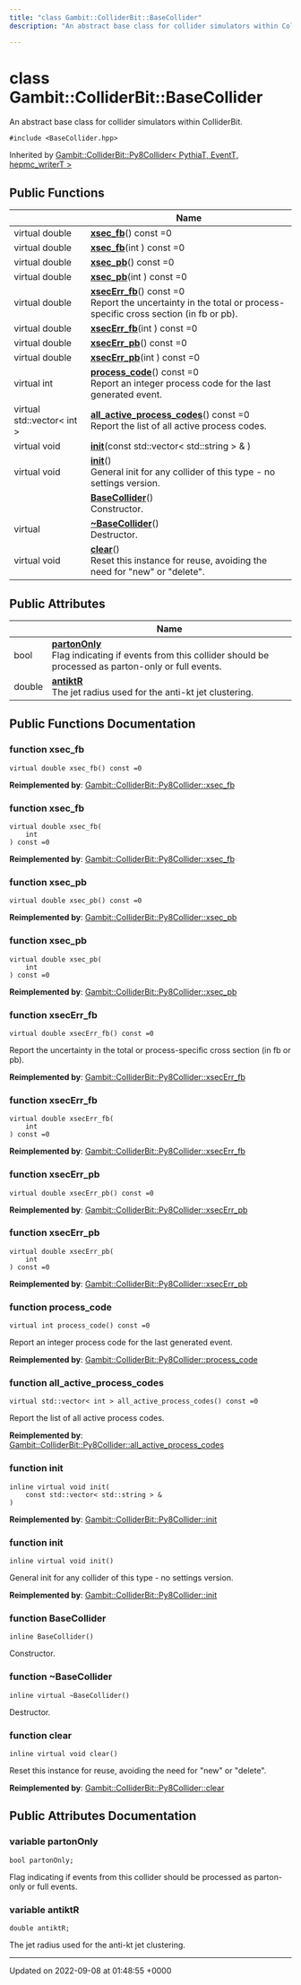 ```yaml
---
title: "class Gambit::ColliderBit::BaseCollider"
description: "An abstract base class for collider simulators within ColliderBit. "

---
```


# class Gambit::ColliderBit::BaseCollider



An abstract base class for collider simulators within ColliderBit. 


`#include <BaseCollider.hpp>`

Inherited by [Gambit::ColliderBit::Py8Collider< PythiaT, EventT, hepmc_writerT >](/documentation/code/classes/classgambit_1_1colliderbit_1_1py8collider/)

## Public Functions

|                | Name           |
| -------------- | -------------- |
| virtual double | **[xsec_fb](/documentation/code/classes/classgambit_1_1colliderbit_1_1basecollider/#function-gambitcolliderbitbasecollider-xsec-fb)**() const =0 |
| virtual double | **[xsec_fb](/documentation/code/classes/classgambit_1_1colliderbit_1_1basecollider/#function-gambitcolliderbitbasecollider-xsec-fb)**(int ) const =0 |
| virtual double | **[xsec_pb](/documentation/code/classes/classgambit_1_1colliderbit_1_1basecollider/#function-gambitcolliderbitbasecollider-xsec-pb)**() const =0 |
| virtual double | **[xsec_pb](/documentation/code/classes/classgambit_1_1colliderbit_1_1basecollider/#function-gambitcolliderbitbasecollider-xsec-pb)**(int ) const =0 |
| virtual double | **[xsecErr_fb](/documentation/code/classes/classgambit_1_1colliderbit_1_1basecollider/#function-gambitcolliderbitbasecollider-xsecerr-fb)**() const =0<br>Report the uncertainty in the total or process-specific cross section (in fb or pb).  |
| virtual double | **[xsecErr_fb](/documentation/code/classes/classgambit_1_1colliderbit_1_1basecollider/#function-gambitcolliderbitbasecollider-xsecerr-fb)**(int ) const =0 |
| virtual double | **[xsecErr_pb](/documentation/code/classes/classgambit_1_1colliderbit_1_1basecollider/#function-gambitcolliderbitbasecollider-xsecerr-pb)**() const =0 |
| virtual double | **[xsecErr_pb](/documentation/code/classes/classgambit_1_1colliderbit_1_1basecollider/#function-gambitcolliderbitbasecollider-xsecerr-pb)**(int ) const =0 |
| virtual int | **[process_code](/documentation/code/classes/classgambit_1_1colliderbit_1_1basecollider/#function-gambitcolliderbitbasecollider-process-code)**() const =0<br>Report an integer process code for the last generated event.  |
| virtual std::vector< int > | **[all_active_process_codes](/documentation/code/classes/classgambit_1_1colliderbit_1_1basecollider/#function-gambitcolliderbitbasecollider-all-active-process-codes)**() const =0<br>Report the list of all active process codes.  |
| virtual void | **[init](/documentation/code/classes/classgambit_1_1colliderbit_1_1basecollider/#function-gambitcolliderbitbasecollider-init)**(const std::vector< std::string > & ) |
| virtual void | **[init](/documentation/code/classes/classgambit_1_1colliderbit_1_1basecollider/#function-gambitcolliderbitbasecollider-init)**()<br>General init for any collider of this type - no settings version.  |
| | **[BaseCollider](/documentation/code/classes/classgambit_1_1colliderbit_1_1basecollider/#function-gambitcolliderbitbasecollider-basecollider)**()<br>Constructor.  |
| virtual | **[~BaseCollider](/documentation/code/classes/classgambit_1_1colliderbit_1_1basecollider/#function-gambitcolliderbitbasecollider-basecollider)**()<br>Destructor.  |
| virtual void | **[clear](/documentation/code/classes/classgambit_1_1colliderbit_1_1basecollider/#function-gambitcolliderbitbasecollider-clear)**()<br>Reset this instance for reuse, avoiding the need for "new" or "delete".  |

## Public Attributes

|                | Name           |
| -------------- | -------------- |
| bool | **[partonOnly](/documentation/code/classes/classgambit_1_1colliderbit_1_1basecollider/#variable-gambitcolliderbitbasecollider-partononly)** <br>Flag indicating if events from this collider should be processed as parton-only or full events.  |
| double | **[antiktR](/documentation/code/classes/classgambit_1_1colliderbit_1_1basecollider/#variable-gambitcolliderbitbasecollider-antiktr)** <br>The jet radius used for the anti-kt jet clustering.  |

## Public Functions Documentation

### function xsec_fb

```
virtual double xsec_fb() const =0
```


**Reimplemented by**: [Gambit::ColliderBit::Py8Collider::xsec_fb](/documentation/code/classes/classgambit_1_1colliderbit_1_1py8collider/#function-gambitcolliderbitpy8collider-xsec-fb)


### function xsec_fb

```
virtual double xsec_fb(
    int 
) const =0
```


**Reimplemented by**: [Gambit::ColliderBit::Py8Collider::xsec_fb](/documentation/code/classes/classgambit_1_1colliderbit_1_1py8collider/#function-gambitcolliderbitpy8collider-xsec-fb)


### function xsec_pb

```
virtual double xsec_pb() const =0
```


**Reimplemented by**: [Gambit::ColliderBit::Py8Collider::xsec_pb](/documentation/code/classes/classgambit_1_1colliderbit_1_1py8collider/#function-gambitcolliderbitpy8collider-xsec-pb)


### function xsec_pb

```
virtual double xsec_pb(
    int 
) const =0
```


**Reimplemented by**: [Gambit::ColliderBit::Py8Collider::xsec_pb](/documentation/code/classes/classgambit_1_1colliderbit_1_1py8collider/#function-gambitcolliderbitpy8collider-xsec-pb)


### function xsecErr_fb

```
virtual double xsecErr_fb() const =0
```

Report the uncertainty in the total or process-specific cross section (in fb or pb). 

**Reimplemented by**: [Gambit::ColliderBit::Py8Collider::xsecErr_fb](/documentation/code/classes/classgambit_1_1colliderbit_1_1py8collider/#function-gambitcolliderbitpy8collider-xsecerr-fb)


### function xsecErr_fb

```
virtual double xsecErr_fb(
    int 
) const =0
```


**Reimplemented by**: [Gambit::ColliderBit::Py8Collider::xsecErr_fb](/documentation/code/classes/classgambit_1_1colliderbit_1_1py8collider/#function-gambitcolliderbitpy8collider-xsecerr-fb)


### function xsecErr_pb

```
virtual double xsecErr_pb() const =0
```


**Reimplemented by**: [Gambit::ColliderBit::Py8Collider::xsecErr_pb](/documentation/code/classes/classgambit_1_1colliderbit_1_1py8collider/#function-gambitcolliderbitpy8collider-xsecerr-pb)


### function xsecErr_pb

```
virtual double xsecErr_pb(
    int 
) const =0
```


**Reimplemented by**: [Gambit::ColliderBit::Py8Collider::xsecErr_pb](/documentation/code/classes/classgambit_1_1colliderbit_1_1py8collider/#function-gambitcolliderbitpy8collider-xsecerr-pb)


### function process_code

```
virtual int process_code() const =0
```

Report an integer process code for the last generated event. 

**Reimplemented by**: [Gambit::ColliderBit::Py8Collider::process_code](/documentation/code/classes/classgambit_1_1colliderbit_1_1py8collider/#function-gambitcolliderbitpy8collider-process-code)


### function all_active_process_codes

```
virtual std::vector< int > all_active_process_codes() const =0
```

Report the list of all active process codes. 

**Reimplemented by**: [Gambit::ColliderBit::Py8Collider::all_active_process_codes](/documentation/code/classes/classgambit_1_1colliderbit_1_1py8collider/#function-gambitcolliderbitpy8collider-all-active-process-codes)


### function init

```
inline virtual void init(
    const std::vector< std::string > & 
)
```


**Reimplemented by**: [Gambit::ColliderBit::Py8Collider::init](/documentation/code/classes/classgambit_1_1colliderbit_1_1py8collider/#function-gambitcolliderbitpy8collider-init)


### function init

```
inline virtual void init()
```

General init for any collider of this type - no settings version. 

**Reimplemented by**: [Gambit::ColliderBit::Py8Collider::init](/documentation/code/classes/classgambit_1_1colliderbit_1_1py8collider/#function-gambitcolliderbitpy8collider-init)


### function BaseCollider

```
inline BaseCollider()
```

Constructor. 

### function ~BaseCollider

```
inline virtual ~BaseCollider()
```

Destructor. 

### function clear

```
inline virtual void clear()
```

Reset this instance for reuse, avoiding the need for "new" or "delete". 

**Reimplemented by**: [Gambit::ColliderBit::Py8Collider::clear](/documentation/code/classes/classgambit_1_1colliderbit_1_1py8collider/#function-gambitcolliderbitpy8collider-clear)


## Public Attributes Documentation

### variable partonOnly

```
bool partonOnly;
```

Flag indicating if events from this collider should be processed as parton-only or full events. 

### variable antiktR

```
double antiktR;
```

The jet radius used for the anti-kt jet clustering. 

-------------------------------

Updated on 2022-09-08 at 01:48:55 +0000